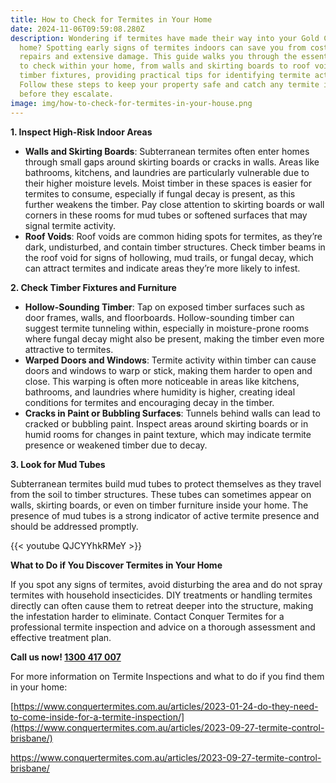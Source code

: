 ```yaml
---
title: How to Check for Termites in Your Home
date: 2024-11-06T09:59:08.280Z
description: Wondering if termites have made their way into your Gold Coast
  home? Spotting early signs of termites indoors can save you from costly
  repairs and extensive damage. This guide walks you through the essential areas
  to check within your home, from walls and skirting boards to roof voids and
  timber fixtures, providing practical tips for identifying termite activity.
  Follow these steps to keep your property safe and catch any termite issues
  before they escalate.
image: img/how-to-check-for-termites-in-your-house.png
---
```

**1. Inspect High-Risk Indoor Areas**

* **Walls and Skirting Boards**: Subterranean termites often enter homes through small gaps around skirting boards or cracks in walls. Areas like bathrooms, kitchens, and laundries are particularly vulnerable due to their higher moisture levels. Moist timber in these spaces is easier for termites to consume, especially if fungal decay is present, as this further weakens the timber. Pay close attention to skirting boards or wall corners in these rooms for mud tubes or softened surfaces that may signal termite activity.
* **Roof Voids**: Roof voids are common hiding spots for termites, as they’re dark, undisturbed, and contain timber structures. Check timber beams in the roof void for signs of hollowing, mud trails, or fungal decay, which can attract termites and indicate areas they’re more likely to infest.

**2. Check Timber Fixtures and Furniture**

* **Hollow-Sounding Timber**: Tap on exposed timber surfaces such as door frames, walls, and floorboards. Hollow-sounding timber can suggest termite tunneling within, especially in moisture-prone rooms where fungal decay might also be present, making the timber even more attractive to termites.
* **Warped Doors and Windows**: Termite activity within timber can cause doors and windows to warp or stick, making them harder to open and close. This warping is often more noticeable in areas like kitchens, bathrooms, and laundries where humidity is higher, creating ideal conditions for termites and encouraging decay in the timber.
* **Cracks in Paint or Bubbling Surfaces**: Tunnels behind walls can lead to cracked or bubbling paint. Inspect areas around skirting boards or in humid rooms for changes in paint texture, which may indicate termite presence or weakened timber due to decay.

**3. Look for Mud Tubes**

Subterranean termites build mud tubes to protect themselves as they travel from the soil to timber structures. These tubes can sometimes appear on walls, skirting boards, or even on timber furniture inside your home. The presence of mud tubes is a strong indicator of active termite presence and should be addressed promptly.

{{< youtube QJCYYhkRMeY >}}

**What to Do if You Discover Termites in Your Home**

If you spot any signs of termites, avoid disturbing the area and do not spray termites with household insecticides. DIY treatments or handling termites directly can often cause them to retreat deeper into the structure, making the infestation harder to eliminate. Contact Conquer Termites for a professional termite inspection and advice on a thorough assessment and effective treatment plan.

**Call us now! [1300 417 007](tel:1300417007)**

For more information on Termite Inspections and what to do if you find them in your home: 

[https://www.conquertermites.com.au/articles/2023-01-24-do-they-need-to-come-inside-for-a-termite-inspection/](https://www.conquertermites.com.au/articles/2023-09-27-termite-control-brisbane/)

<https://www.conquertermites.com.au/articles/2023-09-27-termite-control-brisbane/>